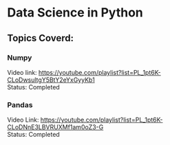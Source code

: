 # Data Science in Python
## Topics Coverd:

### Numpy  
Video link: https://youtube.com/playlist?list=PL_1pt6K-CLoDwsultgY5BtY2eYxGyyKb1<br/>
Status: Completed


### Pandas 
Video Link: https://youtube.com/playlist?list=PL_1pt6K-CLoDNnE3LBVRUXMf1am0oZ3-G<br/>
Status: Completed

